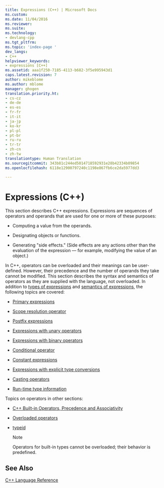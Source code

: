 ```yaml
---
title: Expressions (C++) | Microsoft Docs
ms.custom: 
ms.date: 11/04/2016
ms.reviewer: 
ms.suite: 
ms.technology:
- devlang-cpp
ms.tgt_pltfrm: 
ms.topic: 'index-page '
dev_langs:
- C++
helpviewer_keywords:
- expressions [C++]
ms.assetid: aaa1f250-7185-4113-b682-3f5e995943d1
caps.latest.revision: 7
author: mikeblome
ms.author: mblome
manager: ghogen
translation.priority.ht:
- cs-cz
- de-de
- es-es
- fr-fr
- it-it
- ja-jp
- ko-kr
- pl-pl
- pt-br
- ru-ru
- tr-tr
- zh-cn
- zh-tw
translationtype: Human Translation
ms.sourcegitcommit: 343b81c244ed5014718592931e28b42334b09854
ms.openlocfilehash: 6118e12900797240c1198e867fb6ce2da5977dd3

---
```

# Expressions (C++)
This section describes C++ expressions. Expressions are sequences of operators and operands that are used for one or more of these purposes:  
  
-   Computing a value from the operands.  
  
-   Designating objects or functions.  
  
-   Generating "side effects." (Side effects are any actions other than the evaluation of the expression — for example, modifying the value of an object.)  
  
 In C++, operators can be overloaded and their meanings can be user-defined. However, their precedence and the number of operands they take cannot be modified. This section describes the syntax and semantics of operators as they are supplied with the language, not overloaded. In addition to [types of expressions](../cpp/types-of-expressions.md) and [semantics of expressions](../cpp/semantics-of-expressions.md), the following topics are covered:  
  
-   [Primary expressions](../cpp/primary-expressions.md)  
  
-   [Scope resolution operator](../cpp/scope-resolution-operator.md)  
  
-   [Postfix expressions](../cpp/postfix-expressions.md)  
  
-   [Expressions with unary operators](../cpp/expressions-with-unary-operators.md)  
  
-   [Expressions with binary operators](../cpp/expressions-with-binary-operators.md)  
  
-   [Conditional operator](../cpp/conditional-operator-q.md)  
  
-   [Constant expressions](../cpp/cpp-constant-expressions.md)  
  
-   [Expressions with explicit type conversions](http://msdn.microsoft.com/en-us/060ad6b4-9592-4f3e-8509-a20ac84a85ae)  
  
-   [Casting operators](../cpp/casting-operators.md)  
  
-   [Run-time type information](../cpp/run-time-type-information.md)  
  
 Topics on operators in other sections:  
  
-   [C++ Built-in Operators, Precedence and Associativity](../cpp/cpp-built-in-operators-precedence-and-associativity.md)  
  
-   [Overloaded operators](../cpp/operator-overloading.md)  
  
-   [typeid](../windows/typeid-cpp-component-extensions.md)  
  
    > [!NOTE]
    >  Operators for built-in types cannot be overloaded; their behavior is predefined.  
  
## See Also  
 [C++ Language Reference](../cpp/cpp-language-reference.md)


<!--HONumber=Jan17_HO1-->


